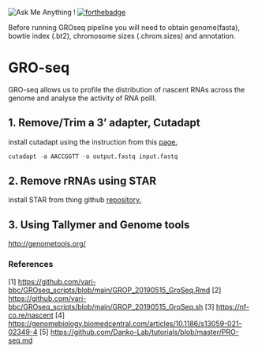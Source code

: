 ![Ask Me Anything !](https://img.shields.io/badge/Ask%20me-anything-1abc9c.svg)
[![forthebadge](https://forthebadge.com/images/badges/works-on-my-machine.svg)](https://forthebadge.com)

Before running GROseq pipeline you will need to obtain genome(fasta), bowtie index (.bt2), chromosome sizes (.chrom.sizes) and annotation.

# GRO-seq

GRO-seq allows us to profile the distribution of nascent RNAs across the genome and analyse the activity of RNA polII.

## 1. Remove/Trim a 3’ adapter, Cutadapt
install cutadapt using the instruction from this [page.](https://cutadapt.readthedocs.io/en/stable/guide.html)

```r
cutadapt -a AACCGGTT -o output.fastq input.fastq
```
## 2. Remove rRNAs using STAR 
install STAR from thing github [repository.](https://github.com/alexdobin/STAR) 

## 3. Using Tallymer and Genome tools
http://genometools.org/

### References 

[1] https://github.com/vari-bbc/GROseq_scripts/blob/main/GROP_20190515_GroSeq.Rmd 
[2] https://github.com/vari-bbc/GROseq_scripts/blob/main/GROP_20190515_GroSeq.sh
[3] https://nf-co.re/nascent
[4] https://genomebiology.biomedcentral.com/articles/10.1186/s13059-021-02349-4
[5] https://github.com/Danko-Lab/tutorials/blob/master/PRO-seq.md
